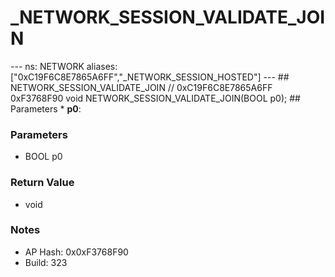 # _NETWORK_SESSION_VALIDATE_JOIN

--- ns: NETWORK aliases: ["0xC19F6C8E7865A6FF","_NETWORK_SESSION_HOSTED"] --- ## NETWORK_SESSION_VALIDATE_JOIN  // 0xC19F6C8E7865A6FF 0xF3768F90 void NETWORK_SESSION_VALIDATE_JOIN(BOOL p0);   ## Parameters * **p0**:

### Parameters
* BOOL p0

### Return Value
* void

### Notes
* AP Hash: 0x0xF3768F90
* Build: 323

